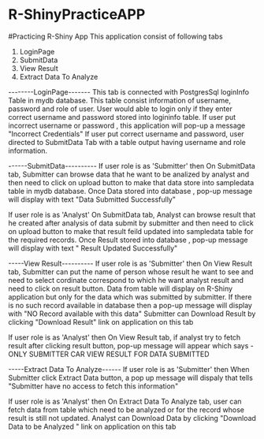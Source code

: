 # R-ShinyPracticeAPP
#Practicing R-Shiny App
This application consist of following tabs
  1. LoginPage
  2. SubmitData
  3. View Result
  4. Extract Data To Analyze

--------LoginPage-------
This tab is connected with PostgresSql loginInfo Table in mydb database. This table consist information of username, password  and role of user.
User would able to login only if they enter correct username and password stored into logininfo table.
If user put incorrect username or password , this application will pop-up a message "Incorrect Credentials"
If user put correct username and password, user directed to SubmitData Tab with a table output having username and role information.

------SubmitData----------
If user role is as 'Submitter' then 
On SubmitData tab, Submitter can browse data that he want to be analized by analyst and then need to click on upload button to make that data store into sampledata table in mydb database. Once Data stored into database , pop-up message will display with text "Data Submitted Successfully"

If user role is as 'Analyst' 
On SubmitData tab, Analyst can browse result that he created after analysis of data submit by submitter and then need to click on upload button to make that result feild updated into sampledata table for the required records. Once Result stored into database , pop-up message will display with text " Result Updated Successfully"

-----View Result----------
If user role is as 'Submitter' then 
On View Result tab, Submitter can put the name of person whose result he want to see and need to select cordinate correspond to which he want analyst result and need to click on result button. Data from table will display on R-Shiny application but only for the data which was submitted by submitter.
If there is no such record available in database then a pop-up message will display with "NO Record available with this data"
Submitter can Download Result by clicking "Download Result" link on application on this tab

If user role is as 'Analyst' then 
On View Result tab, if analyst try to fetch result after clicking result button, pop-up message will appear which says - ONLY SUBMITTER CAR VIEW RESULT FOR DATA SUBMITTED

-----Extract Data To Analyze------
If user role is as 'Submitter' then 
When Submitter click Extract Data button, a pop up message will dispaly that tells "Submitter have no access to fetch this information"

If user role is as 'Analyst' then 
On Extract Data To Analyze tab, user can fetch data from table which need to be analyzed or for the record whose result is still not updated.
Analyst can Download Data by clicking "Download Data to be Analyzed " link on application on this tab

